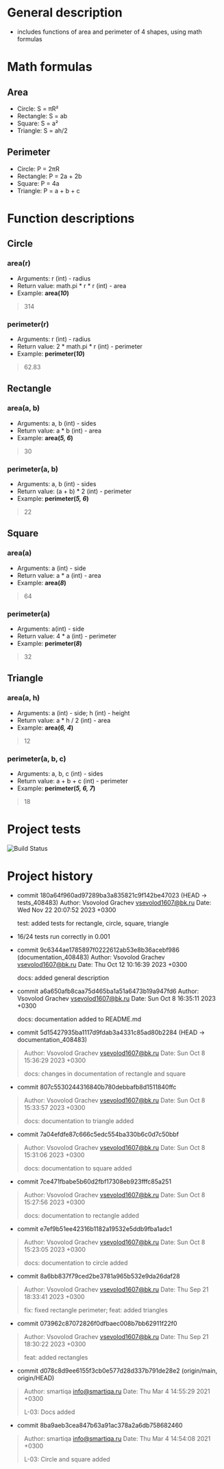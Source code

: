 # General description
- includes functions of area and perimeter of 4 shapes, using math formulas 
# Math formulas
## Area
- Circle: S = πR²
- Rectangle: S = ab
- Square: S = a²
- Triangle: S = ah/2

## Perimeter
- Circle: P = 2πR
- Rectangle: P = 2a + 2b
- Square: P = 4a
- Triangle: P = a + b + c

# Function descriptions
## Circle
### area(r)
- Arguments: r (int) - radius
- Return value: math.pi * r * r (int) - area
- Example: **area(_10_)**
> 314
### perimeter(r)
- Arguments: r (int) - radius
- Return value: 2 * math.pi * r (int) - perimeter
- Example: **perimeter(_10_)**
> 62.83

## Rectangle
### area(a, b)
- Arguments: a, b (int) - sides
- Return value: a * b (int) - area
- Example: **area(_5, 6_)**
> 30
### perimeter(a, b)
- Arguments: a, b (int) - sides
- Return value: (a + b) * 2 (int) - perimeter
- Example: **perimeter(_5, 6_)**
> 22

## Square
### area(a)
- Arguments: a (int) - side
- Return value: a * a (int) - area
- Example: **area(_8_)**
> 64
### perimeter(a)
- Arguments: a(int) - side
- Return value: 4 * a (int) - perimeter
- Example: **perimeter(_8_)**
> 32

## Triangle
### area(a, h)
- Arguments: a (int) - side; h (int) - height
- Return value: a * h / 2 (int) - area
- Example: **area(_6, 4_)**
> 12
### perimeter(a, b, c)
- Arguments: a, b, c (int) - sides
- Return value: a + b + c (int) - perimeter
- Example: **perimeter(_5, 6, 7_)**
> 18

# Project tests

![Build Status](https://github.com/capitlgdtt/geometric_lib/actions/workflows/main.yml/badge.svg?branch=cicd_408483)

# Project history 
- commit 180a64f960ad97289ba3a835821c9f142be47023 (HEAD -> tests_408483)
Author: Vsovolod Grachev <vsevolod1607@bk.ru>
Date:   Wed Nov 22 20:07:52 2023 +0300

    test: added tests for rectangle, circle, square, triangle
    
- 16/24 tests run correctly in 0.001

- commit 9c6344ae1785897f0222612ab53e8b36acebf986 (documentation_408483)
Author: Vsovolod Grachev <vsevolod1607@bk.ru>
Date:   Thu Oct 12 10:16:39 2023 +0300

    docs: added general description

- commit a6a650afb8caa75d465ba1a51a6473b19a947fd6
Author: Vsovolod Grachev <vsevolod1607@bk.ru>
Date:   Sun Oct 8 16:35:11 2023 +0300

    docs: documentation added to README.md

- commit 5d15427935ba1117d9fdab3a4331c85ad80b2284 (HEAD -> documentation_408483)
> Author: Vsovolod Grachev <vsevolod1607@bk.ru>
> Date: Sun Oct 8 15:36:29 2023 +0300
>
>   docs: changes in documentation of rectangle and square

- commit 807c5530244316840b780debbafb8d1511840ffc
> Author: Vsovolod Grachev <vsevolod1607@bk.ru>
> Date: Sun Oct 8 15:33:57 2023 +0300
>
>   docs: documentation to triangle added

- commit 7a04efdfe87c666c5edc554ba330b6c0d7c50bbf
> Author: Vsovolod Grachev <vsevolod1607@bk.ru>
> Date: Sun Oct 8 15:31:06 2023 +0300
>
>   docs: documentation to square added

- commit 7ce471fbabe5b60d2fbf17308eb923fffc85a251
> Author: Vsovolod Grachev <vsevolod1607@bk.ru>
> Date: Sun Oct 8 15:27:56 2023 +0300
>
>   docs: documentation to rectangle added

- commit e7ef9b51ee42316b1182a19532e5ddb9fba1adc1
> Author: Vsovolod Grachev <vsevolod1607@bk.ru>
> Date: Sun Oct 8 15:23:05 2023 +0300
>
>   docs: documentation to circle added

- commit 8a6bb837f79ced2be3781a965b532e9da26daf28
> Author: Vsovolod Grachev <vsevolod1607@bk.ru>
> Date: Thu Sep 21 18:33:41 2023 +0300
>
>   fix: fixed rectangle perimeter; feat: added triangles

- commit 073962c87072826f0dfbaec008b7bb62911f22f0
> Author: Vsovolod Grachev <vsevolod1607@bk.ru>
> Date: Thu Sep 21 18:30:22 2023 +0300
>
>   feat: added rectangles

- commit d078c8d9ee6155f3cb0e577d28d337b791de28e2 (origin/main, origin/HEAD)
> Author: smartiqa <info@smartiqa.ru>
> Date: Thu Mar 4 14:55:29 2021 +0300
>
>   L-03: Docs added

- commit 8ba9aeb3cea847b63a91ac378a2a6db758682460
> Author: smartiqa <info@smartiqa.ru>
> Date: Thu Mar 4 14:54:08 2021 +0300
>
>   L-03: Circle and square added